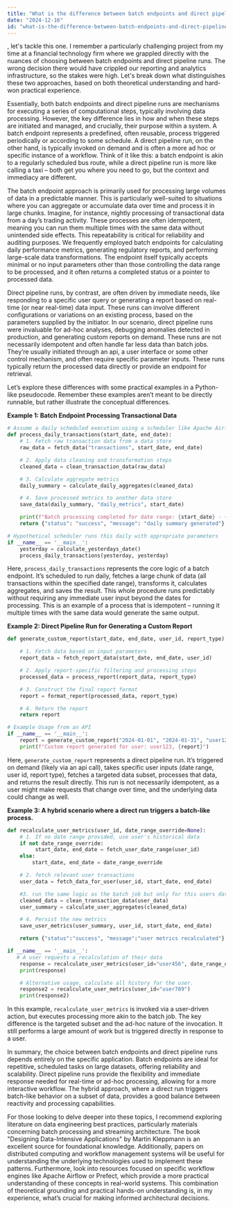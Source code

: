 ```yaml
---
title: "What is the difference between batch endpoints and direct pipeline runs?"
date: "2024-12-16"
id: "what-is-the-difference-between-batch-endpoints-and-direct-pipeline-runs"
---
```


, let's tackle this one. I remember a particularly challenging project from my time at a financial technology firm where we grappled directly with the nuances of choosing between batch endpoints and direct pipeline runs. The wrong decision there would have crippled our reporting and analytics infrastructure, so the stakes were high. Let's break down what distinguishes these two approaches, based on both theoretical understanding and hard-won practical experience.

Essentially, both batch endpoints and direct pipeline runs are mechanisms for executing a series of computational steps, typically involving data processing. However, the key difference lies in how and when these steps are initiated and managed, and crucially, their purpose within a system. A batch endpoint represents a predefined, often reusable, process triggered periodically or according to some schedule. A direct pipeline run, on the other hand, is typically invoked on demand and is often a more ad hoc or specific instance of a workflow. Think of it like this: a batch endpoint is akin to a regularly scheduled bus route, while a direct pipeline run is more like calling a taxi – both get you where you need to go, but the context and immediacy are different.

The batch endpoint approach is primarily used for processing large volumes of data in a predictable manner. This is particularly well-suited to situations where you can aggregate or accumulate data over time and process it in large chunks. Imagine, for instance, nightly processing of transactional data from a day’s trading activity. These processes are often idempotent, meaning you can run them multiple times with the same data without unintended side effects. This repeatability is critical for reliability and auditing purposes. We frequently employed batch endpoints for calculating daily performance metrics, generating regulatory reports, and performing large-scale data transformations. The endpoint itself typically accepts minimal or no input parameters other than those controlling the data range to be processed, and it often returns a completed status or a pointer to processed data.

Direct pipeline runs, by contrast, are often driven by immediate needs, like responding to a specific user query or generating a report based on real-time (or near real-time) data input. These runs can involve different configurations or variations on an existing process, based on the parameters supplied by the initiator. In our scenario, direct pipeline runs were invaluable for ad-hoc analyses, debugging anomalies detected in production, and generating custom reports on demand. These runs are not necessarily idempotent and often handle far less data than batch jobs. They’re usually initiated through an api, a user interface or some other control mechanism, and often require specific parameter inputs. These runs typically return the processed data directly or provide an endpoint for retrieval.

Let’s explore these differences with some practical examples in a Python-like pseudocode. Remember these examples aren’t meant to be directly runnable, but rather illustrate the conceptual differences.

**Example 1: Batch Endpoint Processing Transactional Data**

```python
# Assume a daily scheduled execution using a scheduler like Apache Airflow
def process_daily_transactions(start_date, end_date):
    # 1. Fetch raw transaction data from a data store
    raw_data = fetch_data("transactions", start_date, end_date)

    # 2. Apply data cleaning and transformation steps
    cleaned_data = clean_transaction_data(raw_data)

    # 3. Calculate aggregate metrics
    daily_summary = calculate_daily_aggregates(cleaned_data)

    # 4. Save processed metrics to another data store
    save_data(daily_summary, "daily_metrics", start_date)

    print(f"Batch processing completed for date range: {start_date} - {end_date}")
    return {"status": "success", "message": "daily summary generated"}

# Hypothetical scheduler runs this daily with appropriate parameters
if __name__ == '__main__':
    yesterday = calculate_yesterdays_date()
    process_daily_transactions(yesterday, yesterday)
```

Here, `process_daily_transactions` represents the core logic of a batch endpoint. It’s scheduled to run daily, fetches a large chunk of data (all transactions within the specified date range), transforms it, calculates aggregates, and saves the result. This whole procedure runs predictably without requiring any immediate user input beyond the dates for processing. This is an example of a process that is idempotent – running it multiple times with the same data would generate the same output.

**Example 2: Direct Pipeline Run for Generating a Custom Report**

```python
def generate_custom_report(start_date, end_date, user_id, report_type):

    # 1. Fetch data based on input parameters
    report_data = fetch_report_data(start_date, end_date, user_id)

    # 2. Apply report-specific filtering and processing steps
    processed_data = process_report(report_data, report_type)

    # 3. Construct the final report format
    report = format_report(processed_data, report_type)

    # 4. Return the report
    return report

# Example Usage from an API
if __name__ == '__main__':
    report = generate_custom_report("2024-01-01", "2024-01-31", "user123", "account_summary")
    print(f"Custom report generated for user: user123, {report}")
```

Here, `generate_custom_report` represents a direct pipeline run. It’s triggered on demand (likely via an api call), takes specific user inputs (date range, user id, report type), fetches a targeted data subset, processes that data, and returns the result directly. This run is not necessarily idempotent, as a user might make requests that change over time, and the underlying data could change as well.

**Example 3: A hybrid scenario where a direct run triggers a batch-like process.**

```python
def recalculate_user_metrics(user_id, date_range_override=None):
    # 1. If no date range provided, use user's historical data
    if not date_range_override:
         start_date, end_date = fetch_user_date_range(user_id)
    else:
        start_date, end_date = date_range_override

    # 2. fetch relevant user transactions
    user_data = fetch_data_for_user(user_id, start_date, end_date)

    #3. run the same logic as the batch job but only for this users data
    cleaned_data = clean_transaction_data(user_data)
    user_summary = calculate_user_aggregates(cleaned_data)

    # 4. Persist the new metrics
    save_user_metrics(user_summary, user_id, start_date, end_date)

    return {"status":"success", "message":"user metrics recalculated"}

if __name__ == '__main__':
   # A user requests a recalculation of their data
    response = recalculate_user_metrics(user_id="user456", date_range_override=["2023-01-01", "2023-12-31"])
    print(response)

    # Alternative usage, calculate all history for the user.
    response2 = recalculate_user_metrics(user_id="user789")
    print(response2)
```

In this example, `recalculate_user_metrics` is invoked via a user-driven action, but executes processing more akin to the batch job. The key difference is the targeted subset and the ad-hoc nature of the invocation. It still performs a large amount of work but is triggered directly in response to a user.

In summary, the choice between batch endpoints and direct pipeline runs depends entirely on the specific application. Batch endpoints are ideal for repetitive, scheduled tasks on large datasets, offering reliability and scalability. Direct pipeline runs provide the flexibility and immediate response needed for real-time or ad-hoc processing, allowing for a more interactive workflow. The hybrid approach, where a direct run triggers batch-like behavior on a subset of data, provides a good balance between reactivity and processing capabilities.

For those looking to delve deeper into these topics, I recommend exploring literature on data engineering best practices, particularly materials concerning batch processing and streaming architecture. The book "Designing Data-Intensive Applications" by Martin Kleppmann is an excellent source for foundational knowledge. Additionally, papers on distributed computing and workflow management systems will be useful for understanding the underlying technologies used to implement these patterns. Furthermore, look into resources focused on specific workflow engines like Apache Airflow or Prefect, which provide a more practical understanding of these concepts in real-world systems. This combination of theoretical grounding and practical hands-on understanding is, in my experience, what’s crucial for making informed architectural decisions.
